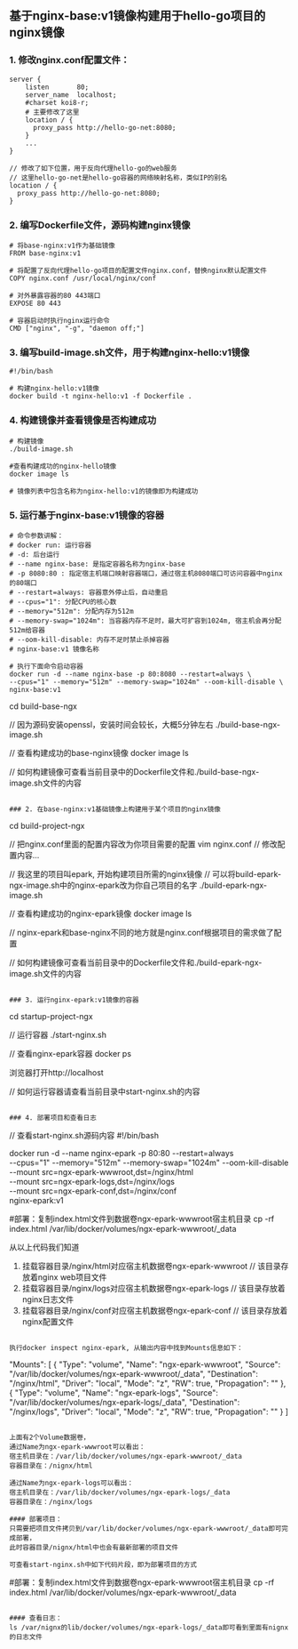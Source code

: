 ## 基于nginx-base:v1镜像构建用于hello-go项目的nginx镜像

### 1. 修改nginx.conf配置文件：
```
server {
    listen       80;
    server_name  localhost;
    #charset koi8-r;
    # 主要修改了这里
    location / {
      proxy_pass http://hello-go-net:8080;
    }
    ...
}

// 修改了如下位置，用于反向代理hello-go的web服务
// 这里hello-go-net是hello-go容器的网络映射名称，类似IP的别名
location / {
  proxy_pass http://hello-go-net:8080;
}

```

### 2. 编写Dockerfile文件，源码构建nginx镜像
```
# 将base-nginx:v1作为基础镜像
FROM base-nginx:v1

# 将配置了反向代理hello-go项目的配置文件nginx.conf，替换nginx默认配置文件
COPY nginx.conf /usr/local/nginx/conf

# 对外暴露容器的80 443端口
EXPOSE 80 443

# 容器启动时执行nginx运行命令
CMD ["nginx", "-g", "daemon off;"]
```

### 3. 编写build-image.sh文件，用于构建nginx-hello:v1镜像
```
#!/bin/bash

# 构建nginx-hello:v1镜像
docker build -t nginx-hello:v1 -f Dockerfile .
```
### 4. 构建镜像并查看镜像是否构建成功

```
# 构建镜像
./build-image.sh

#查看构建成功的nginx-hello镜像
docker image ls

# 镜像列表中包含名称为nginx-hello:v1的镜像即为构建成功
```

### 5. 运行基于nginx-base:v1镜像的容器

```
# 命令参数讲解：
# docker run: 运行容器
# -d: 后台运行
# --name nginx-base: 是指定容器名称为nginx-base
# -p 8080:80 : 指定宿主机端口映射容器端口，通过宿主机8080端口可访问容器中nginx的80端口
# --restart=always: 容器意外停止后，自动重启
# --cpus="1": 分配CPU的核心数
# --memory="512m": 分配内存为512m
# --memory-swap="1024m": 当容器内存不足时，最大可扩容到1024m, 宿主机会再分配512m给容器
# --oom-kill-disable: 内存不足时禁止杀掉容器
# nginx-base:v1 镜像名称

# 执行下面命令启动容器
docker run -d --name nginx-base -p 80:8080 --restart=always \
--cpus="1" --memory="512m" --memory-swap="1024m" --oom-kill-disable \
nginx-base:v1
```



cd build-base-ngx

// 因为源码安装openssl，安装时间会较长，大概5分钟左右
./build-base-ngx-image.sh

// 查看构建成功的base-nginx镜像
docker image ls

// 如何构建镜像可查看当前目录中的Dockerfile文件和./build-base-ngx-image.sh文件的内容
```

### 2. 在base-nginx:v1基础镜像上构建用于某个项目的nginx镜像
```
cd build-project-ngx

// 把nginx.conf里面的配置内容改为你项目需要的配置
vim nginx.conf 
// 修改配置内容...

// 我这里的项目叫epark, 开始构建项目所需的nginx镜像
// 可以将build-epark-ngx-image.sh中的nginx-epark改为你自己项目的名字
./build-epark-ngx-image.sh

// 查看构建成功的nginx-epark镜像
docker image ls

// nginx-epark和base-nginx不同的地方就是nginx.conf根据项目的需求做了配置

// 如何构建镜像可查看当前目录中的Dockerfile文件和./build-epark-ngx-image.sh文件的内容
```

### 3. 运行nginx-epark:v1镜像的容器
```
cd startup-project-ngx

// 运行容器
./start-nginx.sh

// 查看nginx-epark容器
docker ps

浏览器打开http://localhost

// 如何运行容器请查看当前目录中start-nginx.sh的内容
```

### 4. 部署项目和查看日志

```
// 查看start-nginx.sh源码内容
#!/bin/bash

docker run -d --name nginx-epark -p 80:80 --restart=always \
--cpus="1" --memory="512m" --memory-swap="1024m" --oom-kill-disable \
--mount src=ngx-epark-wwwroot,dst=/nginx/html \
--mount src=ngx-epark-logs,dst=/nginx/logs \
--mount src=ngx-epark-conf,dst=/nginx/conf \
nginx-epark:v1

#部署：复制index.html文件到数据卷ngx-epark-wwwroot宿主机目录
cp -rf index.html /var/lib/docker/volumes/ngx-epark-wwwroot/_data


从以上代码我们知道  
1. 挂载容器目录/nginx/html对应宿主机数据卷ngx-epark-wwwroot // 该目录存放着nginx web项目文件  
2. 挂载容器目录/nginx/logs对应宿主机数据卷ngx-epark-logs // 该目录存放着nginx日志文件  
3. 挂载容器目录/nginx/conf对应宿主机数据卷ngx-epark-conf // 该目录存放着nginx配置文件 
```

执行docker inspect nginx-epark, 从输出内容中找到Mounts信息如下：

```
"Mounts": [
    {
        "Type": "volume",
        "Name": "ngx-epark-wwwroot",
        "Source": "/var/lib/docker/volumes/ngx-epark-wwwroot/_data",
        "Destination": "/nginx/html",
        "Driver": "local",
        "Mode": "z",
        "RW": true,
        "Propagation": ""
    },
    {
        "Type": "volume",
        "Name": "ngx-epark-logs",
        "Source": "/var/lib/docker/volumes/ngx-epark-logs/_data",
        "Destination": "/nginx/logs",
        "Driver": "local",
        "Mode": "z",
        "RW": true,
        "Propagation": ""
    }
]
```

上面有2个Volume数据卷，  
通过Name为ngx-epark-wwwroot可以看出：  
宿主机目录在：/var/lib/docker/volumes/ngx-epark-wwwroot/_data  
容器目录在：/nignx/html  

通过Name为ngx-epark-logs可以看出：  
宿主机目录在：/var/lib/docker/volumes/ngx-epark-logs/_data  
容器目录在：/nginx/logs

#### 部署项目：  
只需要把项目文件拷贝到/var/lib/docker/volumes/ngx-epark-wwwroot/_data即可完成部署，  
此时容器目录/nignx/html中也会有最新部署的项目文件

可查看start-nginx.sh中如下代码片段，即为部署项目的方式
```
#部署：复制index.html文件到数据卷ngx-epark-wwwroot宿主机目录
cp -rf index.html /var/lib/docker/volumes/ngx-epark-wwwroot/_data
```

#### 查看日志：  
ls /var/nignx的lib/docker/volumes/ngx-epark-logs/_data即可看到里面有nignx的日志文件





 
